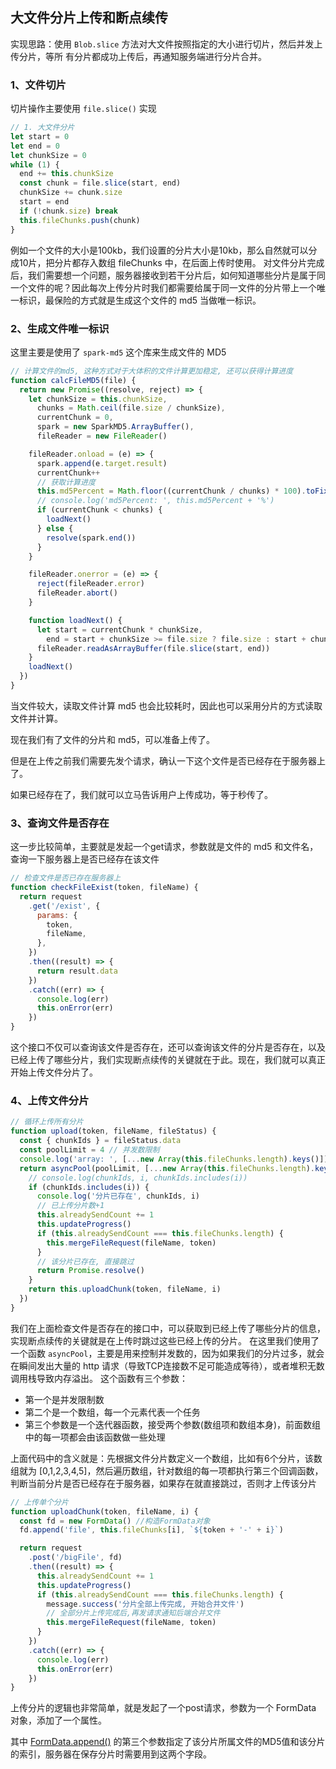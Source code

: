 ## 大文件分片上传和断点续传

实现思路：使用 `Blob.slice` 方法对大文件按照指定的大小进行切片，然后并发上传分片，等所
有分片都成功上传后，再通知服务端进行分片合并。



### 1、文件切片

切片操作主要使用 `file.slice()` 实现

```js
// 1. 大文件分片
let start = 0
let end = 0
let chunkSize = 0
while (1) {
  end += this.chunkSize
  const chunk = file.slice(start, end)
  chunkSize += chunk.size
  start = end
  if (!chunk.size) break
  this.fileChunks.push(chunk)
}
```

例如一个文件的大小是100kb，我们设置的分片大小是10kb，那么自然就可以分成10片，把分片都存入数组 fileChunks 中，在后面上传时使用。
对文件分片完成后，我们需要想一个问题，服务器接收到若干分片后，如何知道哪些分片是属于同一个文件的呢？因此每次上传分片时我们都需要给属于同一文件的分片带上一个唯一标识，最保险的方式就是生成这个文件的 md5 当做唯一标识。



### 2、生成文件唯一标识

这里主要是使用了 `spark-md5` 这个库来生成文件的 MD5

```js
// 计算文件的md5, 这种方式对于大体积的文件计算更加稳定, 还可以获得计算进度
function calcFileMD5(file) {
  return new Promise((resolve, reject) => {
    let chunkSize = this.chunkSize,
      chunks = Math.ceil(file.size / chunkSize),
      currentChunk = 0,
      spark = new SparkMD5.ArrayBuffer(),
      fileReader = new FileReader()

    fileReader.onload = (e) => {
      spark.append(e.target.result)
      currentChunk++
      // 获取计算进度
      this.md5Percent = Math.floor((currentChunk / chunks) * 100).toFixed(2)
      // console.log('md5Percent: ', this.md5Percent + '%')
      if (currentChunk < chunks) {
        loadNext()
      } else {
        resolve(spark.end())
      }
    }

    fileReader.onerror = (e) => {
      reject(fileReader.error)
      fileReader.abort()
    }

    function loadNext() {
      let start = currentChunk * chunkSize,
        end = start + chunkSize >= file.size ? file.size : start + chunkSize
      fileReader.readAsArrayBuffer(file.slice(start, end))
    }
    loadNext()
  })
}
```

当文件较大，读取文件计算 md5 也会比较耗时，因此也可以采用分片的方式读取文件并计算。

现在我们有了文件的分片和 md5，可以准备上传了。

但是在上传之前我们需要先发个请求，确认一下这个文件是否已经存在于服务器上了。

如果已经存在了，我们就可以立马告诉用户上传成功，等于秒传了。



### 3、查询文件是否存在

这一步比较简单，主要就是发起一个get请求，参数就是文件的 md5 和文件名，查询一下服务器上是否已经存在该文件

```js
// 检查文件是否已存在服务器上
function checkFileExist(token, fileName) {
  return request
    .get('/exist', {
      params: {
        token,
        fileName,
      },
    })
    .then((result) => {
      return result.data
    })
    .catch((err) => {
      console.log(err)
      this.onError(err)
    })
}
```

这个接口不仅可以查询该文件是否存在，还可以查询该文件的分片是否存在，以及已经上传了哪些分片，我们实现断点续传的关键就在于此。现在，我们就可以真正开始上传文件分片了。



### 4、上传文件分片

```js
// 循环上传所有分片
function upload(token, fileName, fileStatus) {
  const { chunkIds } = fileStatus.data
  const poolLimit = 4 // 并发数限制
  console.log('array: ', [...new Array(this.fileChunks.length).keys()])
  return asyncPool(poolLimit, [...new Array(this.fileChunks.length).keys()], (i) => {
    // console.log(chunkIds, i, chunkIds.includes(i))
    if (chunkIds.includes(i)) {
      console.log('分片已存在', chunkIds, i)
      // 已上传分片数+1
      this.alreadySendCount += 1
      this.updateProgress()
      if (this.alreadySendCount === this.fileChunks.length) {
        this.mergeFileRequest(fileName, token)
      }
      // 该分片已存在, 直接跳过
      return Promise.resolve()
    }
    return this.uploadChunk(token, fileName, i)
  })
}
```

我们在上面检查文件是否存在的接口中，可以获取到已经上传了哪些分片的信息，实现断点续传的关键就是在上传时跳过这些已经上传的分片。
在这里我们使用了一个函数 `asyncPool`，主要是用来控制并发数的，因为如果我们的分片过多，就会在瞬间发出大量的 http 请求（导致TCP连接数不足可能造成等待），或者堆积无数调用栈导致内存溢出。
这个函数有三个参数：

- 第一个是并发限制数
- 第二个是一个数组，每一个元素代表一个任务
- 第三个参数是一个迭代器函数，接受两个参数(数组项和数组本身)，前面数组中的每一项都会由该函数做一些处理

上面代码中的含义就是：先根据文件分片数定义一个数组，比如有6个分片，该数组就为 [0,1,2,3,4,5]，然后遍历数组，针对数组的每一项都执行第三个回调函数，判断当前分片是否已经存在于服务器，如果存在就直接跳过，否则才上传该分片

```js
// 上传单个分片
function uploadChunk(token, fileName, i) {
  const fd = new FormData() //构造FormData对象
  fd.append('file', this.fileChunks[i], `${token + '-' + i}`)

  return request
    .post('/bigFile', fd)
    .then((result) => {
      this.alreadySendCount += 1
      this.updateProgress()
      if (this.alreadySendCount === this.fileChunks.length) {
        message.success('分片全部上传完成, 开始合并文件')
        // 全部分片上传完成后,再发请求通知后端合并文件
        this.mergeFileRequest(fileName, token)
      }
    })
    .catch((err) => {
      console.log(err)
      this.onError(err)
    })
}
```

上传分片的逻辑也非常简单，就是发起了一个post请求，参数为一个 FormData 对象，添加了一个属性。

其中 [FormData.append()](https://developer.mozilla.org/zh-CN/docs/Web/API/FormData/append) 的第三个参数指定了该分片所属文件的MD5值和该分片的索引，服务器在保存分片时需要用到这两个字段。


